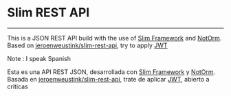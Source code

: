 # Slim REST API
***


This is a JSON REST API build with the use of [Slim Framework](http://www.slimframework.com) and [NotOrm](http://www.notorm.com/). Based on [jeroenweustink/slim-rest-api](https://github.com/jeroenweustink/slim-rest-api), try to apply [JWT](https://github.com/firebase/php-jwt)

Note : I speak Spanish

Esta es una API REST JSON, desarrollada con [Slim Framework](http://www.slimframework.com) y [NotOrm](http://www.notorm.com/). Basada en [jeroenweustink/slim-rest-api](https://github.com/jeroenweustink/slim-rest-api), trate de aplicar [JWT](https://github.com/firebase/php-jwt), abierto a criticas
